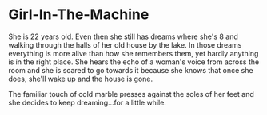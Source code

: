 # Girl-In-The-Machine

She is 22 years old.  Even then she still has dreams where she's 8 and walking through the halls of her old house by the lake.  In those dreams everything is more alive than how she remembers them, yet hardly anything is in the right place.  She hears the echo of a woman's voice from across the room and she is scared to go towards it because she knows that once she does, she'll wake up and the house is gone. 

The familiar touch of cold marble presses against the soles of her feet and she decides to keep dreaming…for a little while.